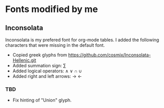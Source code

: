 # Fonts modified by me

## Inconsolata

Inconsolata is my prefered font for org-mode tables. I added the following characters that were missing in the default font.

* Copied greek glyphs from https://github.com/cosmix/Inconsolata-Hellenic.git
* Added summation sign: ∑
* Added logical operators: ∧ ∨ ∩ ∪
* Added right and left arrows: → ←

### TBD 

* Fix hinting of "Union" glyph.

